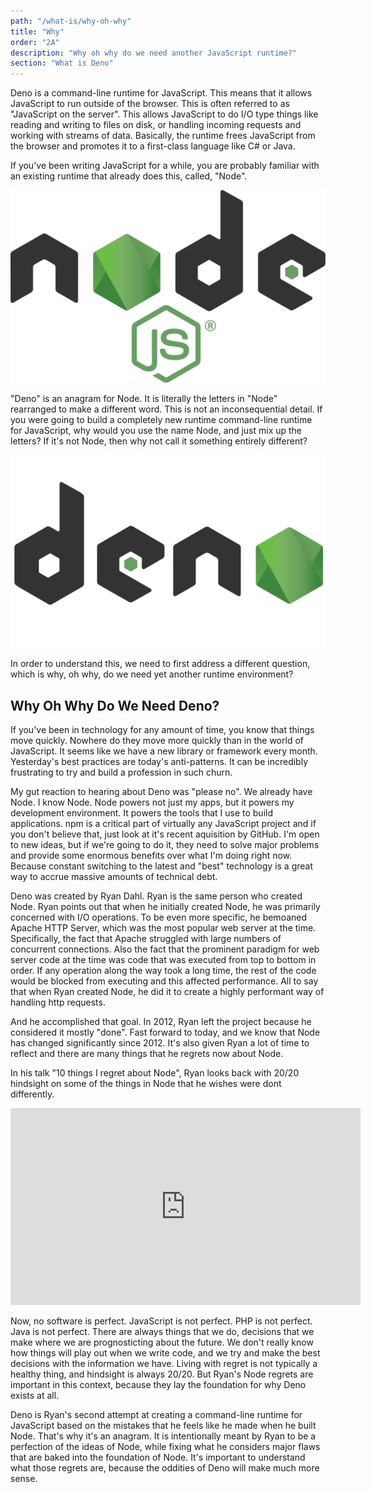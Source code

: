 ```yaml
---
path: "/what-is/why-oh-why"
title: "Why"
order: "2A"
description: "Why oh why do we need another JavaScript runtime?"
section: "What is Deno"
---
```


Deno is a command-line runtime for JavaScript. This means that it allows JavaScript to run outside of the browser. This is often referred to as "JavaScript on the server". This allows JavaScript to do I/O type things like reading and writing to files on disk, or handling incoming requests and working with streams of data. Basically, the runtime frees JavaScript from the browser and promotes it to a first-class language like C# or Java.

If you've been writing JavaScript for a while, you are probably familiar with an existing runtime that already does this, called, "Node".

![](../images/node-logo.png)

"Deno" is an anagram for Node. It is literally the letters in "Node" rearranged to make a different word. This is not an inconsequential detail. If you were going to build a completely new runtime command-line runtime for JavaScript, why would you use the name Node, and just mix up the letters? If it's not Node, then why not call it something entirely different?

![deno anagram of node logo](../images/node-deno.png)

In order to understand this, we need to first address a different question, which is why, oh why, do we need yet another runtime environment?

## Why Oh Why Do We Need Deno?

If you've been in technology for any amount of time, you know that things move quickly. Nowhere do they move more quickly than in the world of JavaScript. It seems like we have a new library or framework every month. Yesterday's best practices are today's anti-patterns. It can be incredibly frustrating to try and build a profession in such churn.

My gut reaction to hearing about Deno was "please no". We already have Node. I know Node. Node powers not just my apps, but it powers my development environment. It powers the tools that I use to build applications. npm is a critical part of virtually any JavaScript project and if you don't believe that, just look at it's recent aquisition by GitHub. I'm open to new ideas, but if we're going to do it, they need to solve major problems and provide some enormous benefits over what I'm doing right now. Because constant switching to the latest and "best" technology is a great way to accrue massive amounts of technical debt.

Deno was created by Ryan Dahl. Ryan is the same person who created Node. Ryan points out that when he initially created Node, he was primarily concerned with I/O operations. To be even more specific, he bemoaned Apache HTTP Server, which was the most popular web server at the time. Specifically, the fact that Apache struggled with large numbers of concurrent connections. Also the fact that the prominent paradigm for web server code at the time was code that was executed from top to bottom in order. If any operation along the way took a long time, the rest of the code would be blocked from executing and this affected performance. All to say that when Ryan created Node, he did it to create a highly performant way of handling http requests.

And he accomplished that goal. In 2012, Ryan left the project because he considered it mostly "done". Fast forward to today, and we know that Node has changed significantly since 2012. It's also given Ryan a lot of time to reflect and there are many things that he regrets now about Node.

In his talk "10 things I regret about Node", Ryan looks back with 20/20 hindsight on some of the things in Node that he wishes were dont differently.

<iframe width="560" height="315" src="https://www.youtube.com/embed/M3BM9TB-8yA" frameborder="0" allow="accelerometer; autoplay; clipboard-write; encrypted-media; gyroscope; picture-in-picture" allowfullscreen></iframe>

Now, no software is perfect. JavaScript is not perfect. PHP is not perfect. Java is not perfect. There are always things that we do, decisions that we make where we are prognosticting about the future. We don't really know how things will play out when we write code, and we try and make the best decisions with the information we have. Living with regret is not typically a healthy thing, and hindsight is always 20/20. But Ryan's Node regrets are important in this context, because they lay the foundation for why Deno exists at all.

Deno is Ryan's second attempt at creating a command-line runtime for JavaScript based on the mistakes that he feels like he made when he built Node. That's why it's an anagram. It is intentionally meant by Ryan to be a perfection of the ideas of Node, while fixing what he considers major flaws that are baked into the foundation of Node. It's important to understand what those regrets are, because the oddities of Deno will make much more sense.
